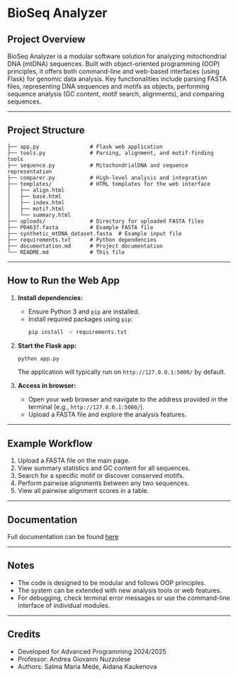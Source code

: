 # BioSeq Analyzer

## Project Overview
BioSeq Analyzer is a modular software solution for analyzing mitochondrial DNA (mtDNA) sequences. Built with object-oriented programming (OOP) principles, it offers both command-line and web-based interfaces (using Flask) for genomic data analysis. Key functionalities include parsing FASTA files, representing DNA sequences and motifs as objects, performing sequence analysis (GC content, motif search, alignments), and comparing sequences.

---

## Project Structure

```
├── app.py                # Flask web application
├── tools.py              # Parsing, alignment, and motif-finding tools
├── sequence.py           # MitochondrialDNA and sequence representation
├── comparer.py           # High-level analysis and integration
├── templates/            # HTML templates for the web interface
│   ├── align.html
│   ├── base.html
│   ├── index.html
│   ├── motif.html
│   └── summary.html
├── uploads/              # Directory for uploaded FASTA files
├── P04637.fasta          # Example FASTA file
├── synthetic_mtDNA_dataset.fasta  # Example input file
├── requirements.txt      # Python dependencies
├── documentation.md      # Project documentation
└── README.md             # This file
```

---

## How to Run the Web App

1.  **Install dependencies:**
    -   Ensure Python 3 and `pip` are installed.
    -   Install required packages using `pip`:
        ```bash
        pip install -r requirements.txt
        ```

2.  **Start the Flask app:**
    ```bash
    python app.py
    ```
    The application will typically run on `http://127.0.0.1:5000/` by default.

3.  **Access in browser:**
    -   Open your web browser and navigate to the address provided in the terminal (e.g., `http://127.0.0.1:5000/`).
    -   Upload a FASTA file and explore the analysis features.

---

## Example Workflow
1. Upload a FASTA file on the main page.
2. View summary statistics and GC content for all sequences.
3. Search for a specific motif or discover conserved motifs.
4. Perform pairwise alignments between any two sequences.
5. View all pairwise alignment scores in a table.

---

## Documentation

Full documentation can be found [here](https://github.com/hades-k/bio_seq_analyzer/blob/main/documentation.md)

---

## Notes
- The code is designed to be modular and follows OOP principles.
- The system can be extended with new analysis tools or web features.
- For debugging, check terminal error messages or use the command-line interface of individual modules.

---

## Credits
- Developed for Advanced Programming 2024/2025
- Professor: Andrea Giovanni Nuzzolese
- Authors: Salma Maria Mede, Aidana Kaukenova